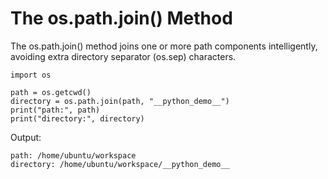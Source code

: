 # The os.path.join\(\) Method

The os.path.join\(\) method joins one or more path components intelligently, avoiding extra directory separator \(os.sep\) characters.

```
import os

path = os.getcwd()
directory = os.path.join(path, "__python_demo__")
print("path:", path)
print("directory:", directory)
```

Output:

```
path: /home/ubuntu/workspace
directory: /home/ubuntu/workspace/__python_demo__
```




